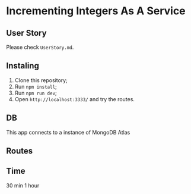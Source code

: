 # Incrementing Integers As A Service

## User Story
Please check `UserStory.md`.

## Instaling
1. Clone this repository;
2. Run `npm install`;
3. Run `npm run dev`;
4. Open `http://localhost:3333/` and try the routes.

## DB
This app connects to a instance of MongoDB Atlas

## Routes


## Time
30 min
1 hour